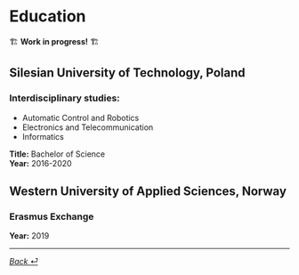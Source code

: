 # Education

🏗️ **Work in progress!** 🏗️

## Silesian University of Technology, Poland
### Interdisciplinary studies:
- Automatic Control and Robotics
- Electronics and Telecommunication
- Informatics

**Title:** Bachelor of Science  
**Year:** 2016-2020  

## Western University of Applied Sciences, Norway

### Erasmus Exchange  
**Year:** 2019  

----
 [_Back ⏎_ ](../README.md)

